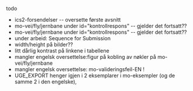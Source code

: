 todo

* ics2-forsendelser -- oversette første  avsnitt
* mo-vei/fly/jernbane under id="kontrollrespons" -- gjelder det fortsatt??
* mo-vei/fly/jernbane under id="kontrollrespons" -- gjelder det fortsatt??
* under arbeid: Sequence for Submission
* width/height på bilder??
* litt dårlig kontrast på linkene i tabellene
* mangler engelsk oversettelse:figur på kobling av nøkler på mo-vei/fly/jernbane
* mangler engelsk oversettelse: mo-valideringsfeil-EN !
* UGE_EXPORT  henger igjen i 2 eksemplarer  i mo-eksempler (og de samme 2 i den engelske),
